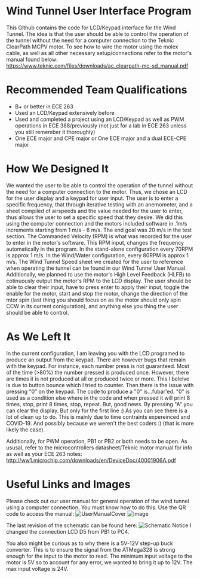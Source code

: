 # Wind Tunnel User Interface Program
This Github contains the code for LCD/Keypad interface for the Wind Tunnel.
The idea is that the user should be able to control the operation of the tunnel without
the need for a computer connection to the Teknic ClearPath MCPV motor. 
To see how to wire the motor using the molex cable, as well as all other necessary setup/connections
refer to the motor's manual found below:
https://www.teknic.com/files/downloads/ac_clearpath-mc-sd_manual.pdf

# Recommended Team Qualifications
* B+ or better in ECE 263
* Used an LCD/Keypad extensively before
* Used and completed a project using an LCD/Keypad as well as PWM operations in ECE 388/previously
(not just for a lab in ECE 263 unless you still remember it thoroughly)
* One ECE major and CPE major or One ECE major and a dual ECE-CPE major

# How We Designed It
We wanted the user to be able to control the operation of the tunnel without the need for a computer connection to the motor. Thus, we chose an LCD for the user display and a keypad for user input. The user is to enter a specific frequency, that through iterative testing with an anemometer, and a sheet compiled of airspeeds and the value needed for the user to enter, thus allows the user to set a specific speed that they desire. We did this using the computer connection and the motors included software in .1m/s increments starting from 1 m/s - 6 m/s. The end goal was 20 m/s in the test section. The Commanded Velocity (RPM) is what was recorded for the user to enter in the motor's software. This RPM input, changes the frequency automatically in the program. In the stand-alone configuration every 70RPM is approx 1 m/s. In the Wind/Water configuration, every 80RPM is approx 1 m/s. The Wind Tunnel Speed sheet we created for the user to reference when operating the tunnel can be found in our Wind Tunnel User Manual. Additionally, we planned to use the motor's High Level Feedback (HLFB) to cotinuously output the motor's RPM to the LCD display. The user should be able to clear their input, have to press enter to apply their input, toggle the enable for the motor, start and stop the motor, change the direction of the mtor spin (last thing you should focus on as the motor should only spin CCW in its current coniguration), and anything else you thing the user should be able to control.

# As We Left It
In the current configuration, I am leaving you with the LCD programed to produce an output from the keypad.
There are however bugs that remain with the keypad. For instance, each number press is not guaranteed. 
Most of the time (>80%) the number pressed is produced once. However, there are times it is not produced at all
or produced twice or more. This I beleive is due to button bounce which I tried to counter. Then there is the issue
with pressing "0" on the keypad. The code to produce a "0" is...fubar'ed. "0" is used as a condition else where in the code
and when pressed it will print 8 times, stop, print 8 times, stop, repeat. But, good news. By pressing "A" you can clear the display.
But only for the first line :) As you can see there is a lot of clean up to do. This is mainly due to time contraints expereinced and COVID-19.
And possibly because we weren't the best coders :) (that is more likely the case).

Additionally, for PWM operation, PB1 or PB2 or both needs to be open. As ususal, refer to the microcontrollers datasheet/Teknic motor manual for info 
as well as your ECE 263 notes:
http://ww1.microchip.com/downloads/en/DeviceDoc/40001906A.pdf

# Useful Links and Images
Please check out our user manual for general operation of the wind tunnel using a computer connection. You must know how to do this. Use the QR code to access the manual:
![UserManualCover](https://user-images.githubusercontent.com/46977434/116702238-d9407200-a996-11eb-95f6-5137b7dac163.PNG)
![image](https://user-images.githubusercontent.com/46977434/116702362-fd03b800-a996-11eb-91af-5c83eb606173.png)

The last revision of the schematic can be found here:
![Schematic](https://user-images.githubusercontent.com/46977434/116702538-3805eb80-a997-11eb-8f58-c7fd30297ea6.png)
Notice I changed the connection LCD D5 from PB1 to PC4. 

You also might be curious as to why there is a 5V-12V step-up buck converter. This is to ensure the signal from the ATMega328 is strong enough for the input to the motor to read. The minimum input voltage to the motor is 5V so to account for any error, we wanted to bring it up to 12V. The max input voltage is 24V.


